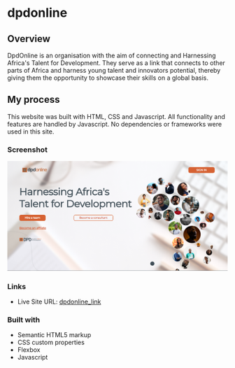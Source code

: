 # dpdonline


## Overview

DpdOnline is an organisation with the aim of connecting and Harnessing Africa's Talent for Development.
They serve as a link that connects to other parts of Africa and harness young talent and innovators potential, thereby giving them the opportunity to showcase their skills on a global basis.


## My process
This website was built with HTML, CSS and Javascript.
All functionality and features are handled by Javascript.
No dependencies or frameworks were used in this site.


### Screenshot

![Screenshot](/images/dpd.png)

### Links

- Live Site URL: [dpdonline_link]()


### Built with

- Semantic HTML5 markup
- CSS custom properties
- Flexbox
- Javascript 

